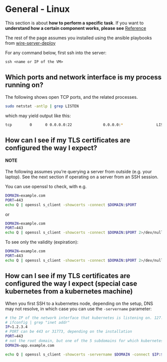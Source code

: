 # General - Linux

This section is about **how to perform a specific task**. If you want to **understand how a certain component works, please see** [Reference](../../understand/index.md#understand)

The rest of the page assumes you installed using the ansible playbooks from [wire-server-deploy](https://github.com/wireapp/wire-server-deploy/tree/master/ansible)

For any command below, first ssh into the server:

```default
ssh <name or IP of the VM>
```

## Which ports and network interface is my process running on?

The following shows open TCP ports, and the related processes.

```sh
sudo netstat -antlp | grep LISTEN
```

which may yield output like this:

```sh
tcp        0      0 0.0.0.0:22              0.0.0.0:*               LISTEN      1536/sshd
```

<a id="how-to-see-tls-certs"></a>

## How can I see if my TLS certificates are configured the way I expect?

#### NOTE
The following assumes you’re querying a server from outside (e.g. your laptop). See the next section if operating on a server from an SSH session.

You can use openssl to check, with e.g.

```sh
DOMAIN=example.com
PORT=443
echo Q | openssl s_client -showcerts -connect $DOMAIN:$PORT
```

or

```sh
DOMAIN=example.com
PORT=443
echo Q | openssl s_client -showcerts -connect $DOMAIN:$PORT 2>/dev/null | openssl x509 -inform pem -noout -text
```

To see only the validity (expiration):

```sh
DOMAIN=example.com
PORT=443
echo Q | openssl s_client -showcerts -connect $DOMAIN:$PORT 2>/dev/null | openssl x509 -inform pem -noout -text | grep Validity -A 2
```

## How can I see if my TLS certificates are configured the way I expect (special case kubernetes from a kubernetes machine)

When you first SSH to a kubernetes node, depending on the setup, DNS may not resolve, in which case you can use the `-servername` parameter:

```sh
# the IP of the network interface that kubernetes is listening on. 127.0.0.1 may or may not work depending on the installation. It's one of those from
# ifconfig | grep "inet addr"
IP=1.2.3.4
# PORT can be 443 or 31773, depending on the installation
PORT=443
# not the root domain, but one of the 5 subdomains for which kubernetes is serving traffic
DOMAIN=app.example.com

echo Q | openssl s_client -showcerts -servername $DOMAIN -connect $IP:$PORT 2>/dev/null | openssl x509 -inform pem -noout -text | grep Validity -A 2
```
